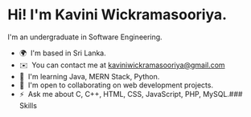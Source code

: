 Hi! [](https://user-images.githubusercontent.com/18350557/176309783-0785949b-9127-417c-8b55-ab5a4333674e.gif) I'm Kavini Wickramasooriya.
==============================================================================================================================================

I'm an undergraduate in Software Engineering.

*   🌍  I'm based in Sri Lanka.
*   ✉️  You can contact me at [kaviniwickramasooriya@gmail.com](mailto:kaviniwickramasooriya@gmail.com)
*   🧠  I'm learning Java, MERN Stack, Python.
*   🤝  I'm open to collaborating on web development projects.
*   ⚡  Ask me about C, C++, HTML, CSS, JavaScript, PHP, MySQL.### Skills 
